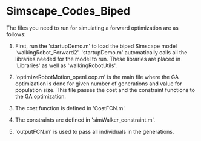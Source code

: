 # Simscape_Codes_Biped
The files you need to run for simulating a forward optimization are as follows:
1. First, run the 'startupDemo.m' to load the biped Simscape model 'walkingRobot_Forward2'. 'startupDemo.m' automatically calls all the libraries needed for the model to run. These libraries are placed in 'Libraries' as well as 'walkingRobotUtils'.

2. 'optimizeRobotMotion_openLoop.m' is the main file where the GA optimization is done for given number of generations and value for population size. This file passes the cost and the constraint functions to the GA optimization. 

3. The cost function is defined in 'CostFCN.m'.

4. The constraints are defined in 'simWalker_constraint.m'.

5. 'outputFCN.m' is used to pass all individuals in the generations.
